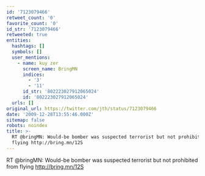 ```yaml
---
id: '7123079466'
retweet_count: '0'
favorite_count: '0'
id_str: '7123079466'
retweeted: true
entities:
  hashtags: []
  symbols: []
  user_mentions:
    - name: kuy zer
      screen_name: BringMN
      indices:
        - '3'
        - '11'
      id_str: '802223027912065024'
      id: '802223027912065024'
  urls: []
original_url: https://twitter.com/jth/status/7123079466
date: '2009-12-28T13:55:46.000Z'
sitemap: false
robots: noindex
title: >-
  RT @bringMN: Would-be bomber was suspected terrorist but not prohibited from
  flying http://bring.mn/12S
---
```


RT @bringMN: Would-be bomber was suspected terrorist but not prohibited from flying http://bring.mn/12S